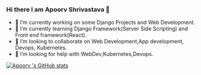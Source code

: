 ### Hi there I am Apoorv Shrivastava 👋

<!--
**apoorv-x12/apoorv-x12** is a ✨ _special_ ✨ repository because its `README.md` (this file) appears on your GitHub profile.

Here are some ideas to get you started:
- 📫 How to reach me: ...
- 😄 Pronouns: ...
- ⚡ Fun fact: ...
- 💬 Ask me about WebDev.
-->
- 🔭 I’m currently working on some Django Projects and Web Development.
- 🌱 I’m currently learning Django Framework(Server Side Scripting) and Front end framework(React).
- 👯 I’m looking to collaborate on Web Development,App development, Devops, Kubernetes.
- 🤔 I’m looking for help with WebDev,Kubernetes,Devops.

[![Apoorv 's GitHub stats](https://github-readme-stats.vercel.app/api?username=apoorv-x12)](https://github.com/anuraghazra/github-readme-stats)
